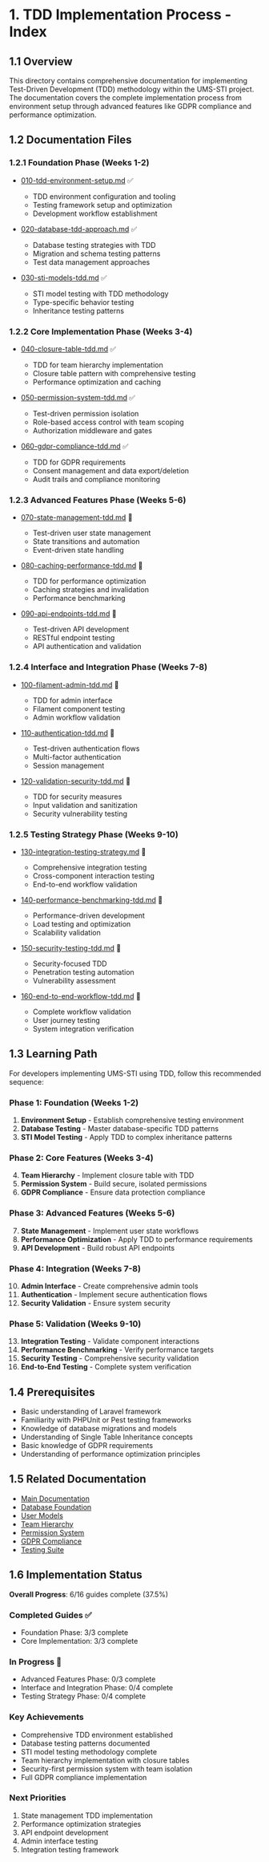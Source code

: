 # 1. TDD Implementation Process - Index

## 1.1 Overview

This directory contains comprehensive documentation for implementing Test-Driven Development (TDD) methodology within the UMS-STI project. The documentation covers the complete implementation process from environment setup through advanced features like GDPR compliance and performance optimization.

## 1.2 Documentation Files

### 1.2.1 Foundation Phase (Weeks 1-2)
- [010-tdd-environment-setup.md](010-tdd-environment-setup.md) ✅
  - TDD environment configuration and tooling
  - Testing framework setup and optimization
  - Development workflow establishment

- [020-database-tdd-approach.md](020-database-tdd-approach.md) ✅
  - Database testing strategies with TDD
  - Migration and schema testing patterns
  - Test data management approaches

- [030-sti-models-tdd.md](030-sti-models-tdd.md) ✅
  - STI model testing with TDD methodology
  - Type-specific behavior testing
  - Inheritance testing patterns

### 1.2.2 Core Implementation Phase (Weeks 3-4)
- [040-closure-table-tdd.md](040-closure-table-tdd.md) ✅
  - TDD for team hierarchy implementation
  - Closure table pattern with comprehensive testing
  - Performance optimization and caching

- [050-permission-system-tdd.md](050-permission-system-tdd.md) ✅
  - Test-driven permission isolation
  - Role-based access control with team scoping
  - Authorization middleware and gates

- [060-gdpr-compliance-tdd.md](060-gdpr-compliance-tdd.md) ✅
  - TDD for GDPR requirements
  - Consent management and data export/deletion
  - Audit trails and compliance monitoring

### 1.2.3 Advanced Features Phase (Weeks 5-6)
- [070-state-management-tdd.md](070-state-management-tdd.md) 🚧
  - Test-driven user state management
  - State transitions and automation
  - Event-driven state handling

- [080-caching-performance-tdd.md](080-caching-performance-tdd.md) 🚧
  - TDD for performance optimization
  - Caching strategies and invalidation
  - Performance benchmarking

- [090-api-endpoints-tdd.md](090-api-endpoints-tdd.md) 🚧
  - Test-driven API development
  - RESTful endpoint testing
  - API authentication and validation

### 1.2.4 Interface and Integration Phase (Weeks 7-8)
- [100-filament-admin-tdd.md](100-filament-admin-tdd.md) 🚧
  - TDD for admin interface
  - Filament component testing
  - Admin workflow validation

- [110-authentication-tdd.md](110-authentication-tdd.md) 🚧
  - Test-driven authentication flows
  - Multi-factor authentication
  - Session management

- [120-validation-security-tdd.md](120-validation-security-tdd.md) 🚧
  - TDD for security measures
  - Input validation and sanitization
  - Security vulnerability testing

### 1.2.5 Testing Strategy Phase (Weeks 9-10)
- [130-integration-testing-strategy.md](130-integration-testing-strategy.md) 🚧
  - Comprehensive integration testing
  - Cross-component interaction testing
  - End-to-end workflow validation

- [140-performance-benchmarking-tdd.md](140-performance-benchmarking-tdd.md) 🚧
  - Performance-driven development
  - Load testing and optimization
  - Scalability validation

- [150-security-testing-tdd.md](150-security-testing-tdd.md) 🚧
  - Security-focused TDD
  - Penetration testing automation
  - Vulnerability assessment

- [160-end-to-end-workflow-tdd.md](160-end-to-end-workflow-tdd.md) 🚧
  - Complete workflow validation
  - User journey testing
  - System integration verification

## 1.3 Learning Path

For developers implementing UMS-STI using TDD, follow this recommended sequence:

### Phase 1: Foundation (Weeks 1-2)
1. **Environment Setup** - Establish comprehensive testing environment
2. **Database Testing** - Master database-specific TDD patterns
3. **STI Model Testing** - Apply TDD to complex inheritance patterns

### Phase 2: Core Features (Weeks 3-4)
4. **Team Hierarchy** - Implement closure table with TDD
5. **Permission System** - Build secure, isolated permissions
6. **GDPR Compliance** - Ensure data protection compliance

### Phase 3: Advanced Features (Weeks 5-6)
7. **State Management** - Implement user state workflows
8. **Performance Optimization** - Apply TDD to performance requirements
9. **API Development** - Build robust API endpoints

### Phase 4: Integration (Weeks 7-8)
10. **Admin Interface** - Create comprehensive admin tools
11. **Authentication** - Implement secure authentication flows
12. **Security Validation** - Ensure system security

### Phase 5: Validation (Weeks 9-10)
13. **Integration Testing** - Validate component interactions
14. **Performance Benchmarking** - Verify performance targets
15. **Security Testing** - Comprehensive security validation
16. **End-to-End Testing** - Complete system verification

## 1.4 Prerequisites

- Basic understanding of Laravel framework
- Familiarity with PHPUnit or Pest testing frameworks
- Knowledge of database migrations and models
- Understanding of Single Table Inheritance concepts
- Basic knowledge of GDPR requirements
- Understanding of performance optimization principles

## 1.5 Related Documentation

- [Main Documentation](../../README.md)
- [Database Foundation](../../010-database-foundation/000-index.md)
- [User Models](../../020-user-models/000-index.md)
- [Team Hierarchy](../../030-team-hierarchy/000-index.md)
- [Permission System](../../040-permission-system/000-index.md)
- [GDPR Compliance](../../050-gdpr-compliance/000-index.md)
- [Testing Suite](../../080-testing-suite/000-index.md)

## 1.6 Implementation Status

**Overall Progress**: 6/16 guides complete (37.5%)

### Completed Guides ✅
- Foundation Phase: 3/3 complete
- Core Implementation: 3/3 complete

### In Progress 🚧
- Advanced Features Phase: 0/3 complete
- Interface and Integration Phase: 0/4 complete
- Testing Strategy Phase: 0/4 complete

### Key Achievements
- Comprehensive TDD environment established
- Database testing patterns documented
- STI model testing methodology complete
- Team hierarchy implementation with closure tables
- Security-first permission system with team isolation
- Full GDPR compliance implementation

### Next Priorities
1. State management TDD implementation
2. Performance optimization strategies
3. API endpoint development
4. Admin interface testing
5. Integration testing framework
